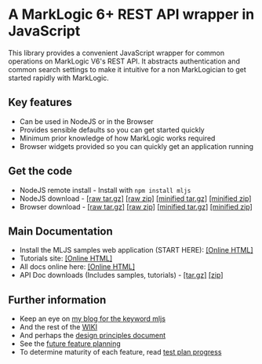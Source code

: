 # A MarkLogic 6+ REST API wrapper in JavaScript

This library provides a convenient JavaScript wrapper for common operations on MarkLogic V6's REST API. It abstracts authentication and common search settings to make it intuitive for a non MarkLogician to get started rapidly with MarkLogic.

## Key features
 - Can be used in NodeJS or in the Browser
 - Provides sensible defaults so you can get started quickly
 - Minimum prior knowledge of how MarkLogic works required
 - Browser widgets provided so you can quickly get an application running
 
## Get the code
 - NodeJS remote install - Install with `npm install mljs`
 - NodeJS download - [\[raw tar.gz\]](https://github.com/adamfowleruk/mljs/blob/master/dist/mljs-nodejs.tar.gz) [\[raw zip\]](https://github.com/adamfowleruk/mljs/blob/master/dist/mljs-nodejs.zip) [\[minified tar.gz\]](https://github.com/adamfowleruk/mljs/blob/master/dist/mljs-nodejs-minified.tar.gz) [\[minified zip\]](https://github.com/adamfowleruk/mljs/blob/master/dist/mljs-nodejs-minified.zip)
 - Browser download - [\[raw tar.gz\]](https://github.com/adamfowleruk/mljs/blob/master/dist/mljs-browser.tar.gz) [\[raw zip\]](https://github.com/adamfowleruk/mljs/blob/master/dist/mljs-browser.zip) [[minified tar.gz]](https://github.com/adamfowleruk/mljs/blob/master/dist/mljs-browser-minified.tar.gz) [\[minified zip\]](https://github.com/adamfowleruk/mljs/blob/master/dist/mljs-browser-minified.zip)

## Main Documentation
 - Install the MLJS samples web application (START HERE): [\[Online HTML\]](http://adamfowleruk.github.io/mljs/apidocs/core/tutorial-013-browser-samples-app.html)
 - Tutorials site: [\[Online HTML\]](http://adamfowleruk.github.io/mljs/apidocs/core/tutorial-all.html) 
 - All docs online here: [\[Online HTML\]](http://adamfowleruk.github.io/mljs/index.html) 
 - API Doc downloads (Includes samples, tutorials) - [\[tar.gz\]](https://github.com/adamfowleruk/mljs/blob/master/dist/mljs-docs.tar.gz) [\[zip\]](https://github.com/adamfowleruk/mljs/blob/master/dist/mljs-docs.zip)
 
## Further information
 - Keep an eye on [my blog for the keyword mljs](http://adamfowlerml.wordpress.com/tag/mljs/)
 - And the rest of the [WIKI](https://github.com/adamfowleruk/mljs/wiki)
 - And perhaps the [design principles document](https://github.com/adamfowleruk/mljs/wiki/Design)
 - See the [future feature planning](https://github.com/adamfowleruk/mljs/blob/master/planning.md)
 - To determine maturity of each feature, read [test plan progress](https://github.com/adamfowleruk/mljs/blob/master/progress.md)
 
